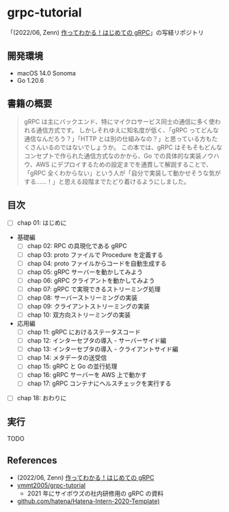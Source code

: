# grpc-tutorial

「(2022/06, Zenn) [作ってわかる！はじめての gRPC](https://zenn.dev/hsaki/books/golang-grpc-starting)」の写経リポジトリ

## 開発環境

- macOS 14.0 Sonoma
- Go 1.20.6

## 書籍の概要

> gRPC は主にバックエンド、特にマイクロサービス同士の通信に多く使われる通信方式です。
> しかしそれゆえに知名度が低く、「gRPC ってどんな通信なんだろう？」「HTTP とは別の仕組みなの？」と思っている方もたくさんいるのではないでしょうか。
> この本では、gRPC はそもそもどんなコンセプトで作られた通信方式なのかから、Go での具体的な実装ノウハウ、AWS にデプロイするための設定までを通貫して解説することで、 「gRPC 全くわからない」という人が「自分で実装して動かせそうな気がする……！」と思える段階までたどり着けるようにしました。

## 目次

- [ ] chap 01: はじめに
- 基礎編
  - [ ] chap 02: RPC の具現化である gRPC
  - [ ] chap 03: proto ファイルで Procedure を定義する
  - [ ] chap 04: proto ファイルからコードを自動生成する
  - [ ] chap 05: gRPC サーバーを動かしてみよう
  - [ ] chap 06: gRPC クライアントを動かしてみよう
  - [ ] chap 07: gRPC で実現できるストリーミング処理
  - [ ] chap 08: サーバーストリーミングの実装
  - [ ] chap 09: クライアントストリーミングの実装
  - [ ] chap 10: 双方向ストリーミングの実装
- 応用編
  - [ ] chap 11: gRPC におけるステータスコード
  - [ ] chap 12: インターセプタの導入 - サーバーサイド編
  - [ ] chap 13: インターセプタの導入 - クライアントサイド編
  - [ ] chap 14: メタデータの送受信
  - [ ] chap 15: gRPC と Go の並行処理
  - [ ] chap 16: gRPC サーバーを AWS 上で動かす
  - [ ] chap 17: gRPC コンテナにヘルスチェックを実行する
- [ ] chap 18: おわりに

## 実行

TODO

## References

- (2022/06, Zenn) [作ってわかる！はじめての gRPC](https://zenn.dev/hsaki/books/golang-grpc-starting)
- [ymmt2005/grpc-tutorial](https://github.com/ymmt2005/grpc-tutorial)
  - 2021 年にサイボウズの社内研修用の gRPC の資料
- [github.com/hatena/Hatena-Intern-2020-Template)](https://github.com/hatena/Hatena-Intern-2020-Template)
